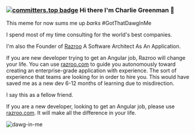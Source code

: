 ### [![committers.top badge](https://user-badge.committers.top/worldwide_private/Octomerger.svg)](https://user-badge.committers.top/worldwide_private/Octomerger) Hi there I'm Charlie Greenman 👋


This meme for now sums me up *barks* #GotThatDawgInMe

I spend most of my time consulting for the world's best companies. 

I'm also the Founder of [Razroo](razroo.com) A Software Architect As An Application. 

If you are new developer trying to get an Angular job, Razroo will change your life. You can use [razroo.com](razroo.com) to guide you autonomously toward creating an enterprise-grade application with experience. The sort of experience that teams are looking for in order to hire you. This would have saved me as a new dev 6-12 months of learning due to misdirection.

I say this as a fellow friend.

If you are a new developer, looking to get an Angular job, please use [razroo.com](razroo.com). It will make all the difference in your life.

![dawg-in-me](https://github.com/CharlieGreenman/CharlieGreenman/assets/8540141/5dd58895-7d31-4d7d-ad24-198e3c439a91)
